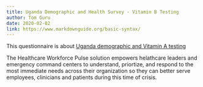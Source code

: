 ```yaml
---
title: Uganda Demographic and Health Survey - Vitamin B Testing
author: Tom Guru
date: 2020-02-02
link: https://www.markdownguide.org/basic-syntax/
---
```

This questionnaire is about [Uganda demographic and Vitamin A testing](https://www.markdownguide.org/basic-syntax/)

The Healthcare Workforce Pulse solution empowers helathcare leaders and emergency command centers to understand, priortize, and respond to the most immediate needs across their organization so they can better serve employees, clinicians and patients during this time of crisis.
